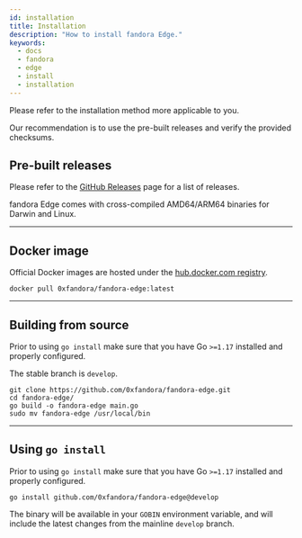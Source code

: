 ```yaml
---
id: installation
title: Installation
description: "How to install fandora Edge."
keywords:
  - docs
  - fandora
  - edge
  - install
  - installation
---
```


Please refer to the installation method more applicable to you.

Our recommendation is to use the pre-built releases and verify the provided checksums.

## Pre-built releases

Please refer to the [GitHub Releases](https://github.com/0xfandora/fandora-edge/releases) page for a list of releases.

fandora Edge comes with cross-compiled AMD64/ARM64 binaries for Darwin and Linux.

--- 

## Docker image

Official Docker images are hosted under the [hub.docker.com registry](https://hub.docker.com/r/0xfandora/fandora-edge).

`docker pull 0xfandora/fandora-edge:latest`

---

## Building from source

Prior to using `go install` make sure that you have Go `>=1.17` installed and properly configured.

The stable branch is `develop`.

```shell
git clone https://github.com/0xfandora/fandora-edge.git
cd fandora-edge/
go build -o fandora-edge main.go
sudo mv fandora-edge /usr/local/bin
```

---

## Using `go install`

Prior to using `go install` make sure that you have Go `>=1.17` installed and properly configured.

`go install github.com/0xfandora/fandora-edge@develop`

The binary will be available in your `GOBIN` environment variable, and will include the latest changes from the mainline `develop` branch.
